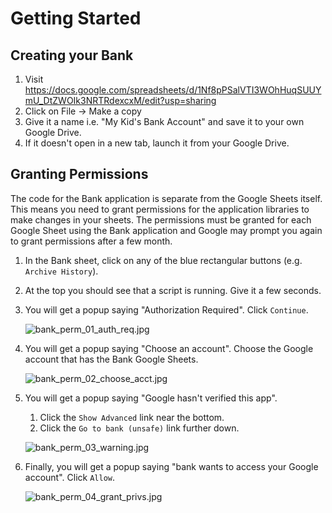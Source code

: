 # Getting Started

## Creating your Bank
1. Visit https://docs.google.com/spreadsheets/d/1Nf8pPSalVTI3WOhHuqSUUYmU_DtZWOIk3NRTRdexcxM/edit?usp=sharing
2. Click on File -> Make a copy
3. Give it a name i.e. "My Kid's Bank Account" and save it to your own Google Drive.
4. If it doesn't open in a new tab, launch it from your Google Drive.

## Granting Permissions
The code for the Bank application is separate from the Google Sheets itself. This means you need to grant permissions for the application libraries to make changes in your sheets. The permissions must be granted for each Google Sheet using the Bank application and Google may prompt you again to grant permissions after a few month.

1. In the Bank sheet, click on any of the blue rectangular buttons (e.g. `Archive History`).
2. At the top you should see that a script is running. Give it a few seconds.
3. You will get a popup saying "Authorization Required". Click `Continue`.

    ![bank_perm_01_auth_req.jpg](https://github.com/michael-cheung-nz2/bank_assets/raw/main/bank_perm_01_auth_req.jpg)
4. You will get a popup saying "Choose an account". Choose the Google account that has the Bank Google Sheets.

    ![bank_perm_02_choose_acct.jpg](https://github.com/michael-cheung-nz2/bank_assets/raw/main/bank_perm_02_choose_acct.jpg)

5. You will get a popup saying "Google hasn't verified this app".
    1. Click the `Show Advanced` link near the bottom.
    2. Click the `Go to bank (unsafe)` link further down.

    ![bank_perm_03_warning.jpg](https://github.com/michael-cheung-nz2/bank_assets/raw/main/bank_perm_03_warning.jpg)

6. Finally, you will get a popup saying "bank wants to access your Google account". Click `Allow`.

    ![bank_perm_04_grant_privs.jpg](https://github.com/michael-cheung-nz2/bank_assets/raw/main/bank_perm_04_grant_privs.jpg)
